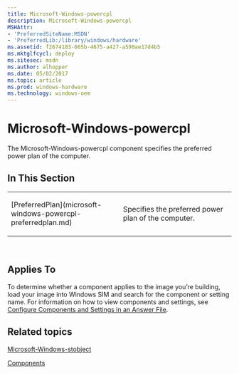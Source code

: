 ```yaml
---
title: Microsoft-Windows-powercpl
description: Microsoft-Windows-powercpl
MSHAttr:
- 'PreferredSiteName:MSDN'
- 'PreferredLib:/library/windows/hardware'
ms.assetid: f2674183-665b-4675-a427-a590ae17d4b5
ms.mktglfcycl: deploy
ms.sitesec: msdn
ms.author: alhopper
ms.date: 05/02/2017
ms.topic: article
ms.prod: windows-hardware
ms.technology: windows-oem
---
```


# Microsoft-Windows-powercpl


The Microsoft-Windows-powercpl component specifies the preferred power plan of the computer.

## In This Section


<table>
<colgroup>
<col width="50%" />
<col width="50%" />
</colgroup>
<tbody>
<tr class="odd">
<td><p>[PreferredPlan](microsoft-windows-powercpl-preferredplan.md)</p></td>
<td><p>Specifies the preferred power plan of the computer.</p></td>
</tr>
</tbody>
</table>

 

## Applies To


To determine whether a component applies to the image you’re building, load your image into Windows SIM and search for the component or setting name. For information on how to view components and settings, see [Configure Components and Settings in an Answer File](https://docs.microsoft.com/en-us/windows-hardware/customize/desktop/wsim/configure-components-and-settings-in-an-answer-file).

## Related topics


[Microsoft-Windows-stobject](microsoft-windows-stobject.md)

[Components](components-b-unattend.md)

 

 







